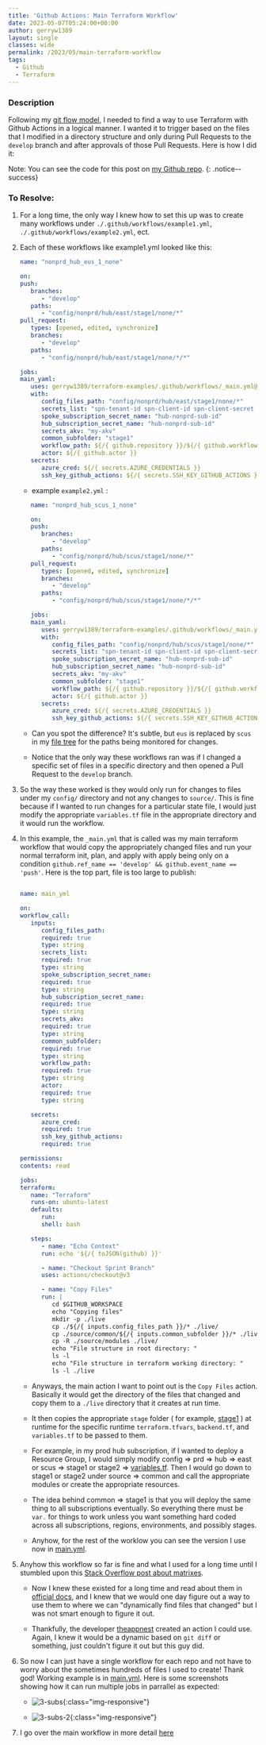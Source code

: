 ```yaml
---
title: 'Github Actions: Main Terraform Workflow'
date: 2023-05-07T05:24:00+00:00
author: gerryw1389
layout: single
classes: wide
permalink: /2023/05/main-terraform-workflow
tags:
  - Github
  - Terraform
---
```

<!--more-->

### Description

Following my [git flow model](https://automationadmin.com/2023/04/git-flow-model), I needed to find a way to use Terraform with Github Actions in a logical manner. I wanted it to trigger based on the files that I modified in a directory structure and only during Pull Requests to the `develop` branch and after approvals of those Pull Requests. Here is how I did it:

Note: You can see the code for this post on [my Github repo](https://github.com/AutomationAdmin-Com/sic.template/tree/main).
{: .notice--success}

### To Resolve:

1. For a long time, the only way I knew how to set this up was to create many workflows under `./.github/workflows/example1.yml`, `./.github/workflows/example2.yml`, ect.

1. Each of these workflows like example1.yml looked like this:

   ```yaml
   name: "nonprd_hub_eus_1_none"

   on:
   push:
      branches:
         - "develop"
      paths:
         - "config/nonprd/hub/east/stage1/none/*"
   pull_request:
      types: [opened, edited, synchronize]
      branches:
         - "develop"
      paths:
         - "config/nonprd/hub/east/stage1/none/*/*"

   jobs:
   main_yaml:
      uses: gerryw1389/terraform-examples/.github/workflows/_main.yml@sprint
      with:
         config_files_path: "config/nonprd/hub/east/stage1/none/*"
         secrets_list: "spn-tenant-id spn-client-id spn-client-secret sa-access-key"
         spoke_subscription_secret_name: "hub-nonprd-sub-id"
         hub_subscription_secret_name: "hub-nonprd-sub-id"
         secrets_akv: "my-akv"
         common_subfolder: "stage1"
         workflow_path: ${/{ github.repository }}/${/{ github.workflow }}
         actor: ${/{ github.actor }}
      secrets:
         azure_cred: ${/{ secrets.AZURE_CREDENTIALS }}
         ssh_key_github_actions: ${/{ secrets.SSH_KEY_GITHUB_ACTIONS }}
   ```

   - example `example2.yml` :

   ```yaml
      name: "nonprd_hub_scus_1_none"

      on:
      push:
         branches:
            - "develop"
         paths:
            - "config/nonprd/hub/scus/stage1/none/*"
      pull_request:
         types: [opened, edited, synchronize]
         branches:
            - "develop"
         paths:
            - "config/nonprd/hub/scus/stage1/none/*/*"

      jobs:
      main_yaml:
         uses: gerryw1389/terraform-examples/.github/workflows/_main.yml@sprint
         with:
            config_files_path: "config/nonprd/hub/scus/stage1/none/*"
            secrets_list: "spn-tenant-id spn-client-id spn-client-secret sa-access-key"
            spoke_subscription_secret_name: "hub-nonprd-sub-id"
            hub_subscription_secret_name: "hub-nonprd-sub-id"
            secrets_akv: "my-akv"
            common_subfolder: "stage1"
            workflow_path: ${/{ github.repository }}/${/{ github.workflow }}
            actor: ${/{ github.actor }}
         secrets:
            azure_cred: ${/{ secrets.AZURE_CREDENTIALS }}
            ssh_key_github_actions: ${/{ secrets.SSH_KEY_GITHUB_ACTIONS }}
      ```

   - Can you spot the difference? It's subtle, but `eus` is replaced by `scus` in my [file tree](https://github.com/AutomationAdmin-Com/sic.mgmt/tree/feature/config/nonprd/hub) for the paths being monitored for changes.

   - Notice that the only way these workflows ran was if I changed a specific set of files in a specific directory and then opened a Pull Request to the `develop` branch.

1. So the way these worked is they would only run for changes to files under my `config/` directory and not any changes to `source/`. This is fine because if I wanted to run changes for a particular state file, I would just modify the appropriate `variables.tf` file in the appropriate directory and it would run the workflow.

1. In this example, the `_main.yml` that is called was my main terraform workflow that would copy the appropriately changed files and run your normal terraform init, plan, and apply with apply being only on a condition `github.ref_name == 'develop' && github.event_name == 'push'`. Here is the top part, file is too large to publish:

   ```yaml

   name: main_yml

   on:
   workflow_call:
      inputs:
         config_files_path:
         required: true
         type: string
         secrets_list:
         required: true
         type: string
         spoke_subscription_secret_name:
         required: true
         type: string
         hub_subscription_secret_name:
         required: true
         type: string
         secrets_akv:
         required: true
         type: string
         common_subfolder:
         required: true
         type: string
         workflow_path:
         required: true
         type: string
         actor:
         required: true
         type: string

      secrets:
         azure_cred:
         required: true
         ssh_key_github_actions:
         required: true

   permissions:
   contents: read

   jobs:
   terraform:
      name: "Terraform"
      runs-on: ubuntu-latest
      defaults:
         run:
         shell: bash

      steps:
         - name: "Echo Context"
         run: echo '${/{ toJSON(github) }}'

         - name: "Checkout Sprint Branch"
         uses: actions/checkout@v3

         - name: "Copy Files"
         run: |
            cd $GITHUB_WORKSPACE
            echo "Copying files"
            mkdir -p ./live
            cp ./${/{ inputs.config_files_path }}/* ./live/
            cp ./source/common/${/{ inputs.common_subfolder }}/* ./live/
            cp -R ./source/modules ./live/
            echo "File structure in root directory: "
            ls -l
            echo "File structure in terraform working directory: "
            ls -l ./live
   ```

   - Anyways, the main action I want to point out is the `Copy Files` action. Basically it would get the directory of the files that changed and copy them to a `./live` directory that it creates at run time.
   
   - It then copies the appropriate `stage` folder ( for example, [stage1](https://github.com/AutomationAdmin-Com/sic.mgmt/tree/feature/source/common/stage1) ) at runtime for the specific runtime `terraform.tfvars`, `backend.tf`, and `variables.tf` to be passed to them.

   - For example, in my prod hub subscription, if I wanted to deploy a Resource Group, I would simply modify config => prd => hub => east or scus => stage1 or stage2 => [variables.tf](https://github.com/AutomationAdmin-Com/sic.mgmt/blob/feature/config/prd/hub/scus/stage1/none/variables.tf). Then I would go down to stage1 or stage2 under source => common and call the appropriate modules or create the appropriate resources.

   - The idea behind common => stage1 is that you will deploy the same thing to all subscriptions eventually. So everything there must be `var.` for things to work unless you want something hard coded across all subscriptions, regions, environments, and possibly stages.

   - Anyhow, for the rest of the worklow you can see the version I use now in [main.yml](https://github.com/AutomationAdmin-Com/sic.template/blob/main/.github/workflows/main.yml).

1. Anyhow this workflow so far is fine and what I used for a long time until I stumbled upon this [Stack Overflow post about matrixes](https://stackoverflow.com/questions/73404735/execute-github-actions-workflow-job-in-directory-where-code-was-changed).
   - Now I knew these existed for a long time and read about them in [official docs](https://docs.github.com/en/actions/using-jobs/using-a-matrix-for-your-jobs), and I knew that we would one day figure out a way to use them to where we can "dynamically find files that changed" but I was not smart enough to figure it out.

   - Thankfully, the developer [theappnest](https://github.com/theappnest/terraform-monorepo-action/releases/tag/v2.3.1) created an action I could use. Again, I knew it would be a dynamic based on `git diff` or something, just couldn't figure it out but this guy did. 

1. So now I can just have a single workflow for each repo and not have to worry about the sometimes hundreds of files I used to create! Thank god! Working example is in [main.yml](https://github.com/AutomationAdmin-Com/sic.template/blob/main/.github/workflows/main.yml). Here is some screenshots showing how it can run multiple jobs in parrallel as expected:

   - ![3-subs](https://automationadmin.com/assets/images/uploads/2023/05/3-subs.png){:class="img-responsive"}

   - ![3-subs-2](https://automationadmin.com/assets/images/uploads/2023/05/3-subs-2.png){:class="img-responsive"}

1. I go over the main workflow in more detail [here](https://automationadmin.com/2023/10/terraform-workflow-repo-structure)